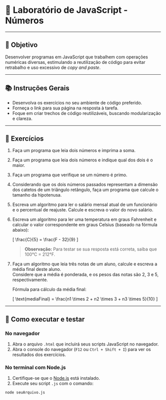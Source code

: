 # 🧮 Laboratório de JavaScript - Números

---

## 🎯 Objetivo

Desenvolver programas em JavaScript que trabalhem com operações numéricas diversas, estimulando a reutilização de código para evitar retrabalho e uso excessivo de *copy and paste*.

---

## 📚 Instruções Gerais

- Desenvolva os exercícios no seu ambiente de código preferido.  
- Forneça o link para sua página na resposta à tarefa.  
- Foque em criar trechos de código reutilizáveis, buscando modularização e clareza.  

---

## 📝 Exercícios

1. Faça um programa que leia dois números e imprima a soma.

2. Faça um programa que leia dois números e indique qual dos dois é o maior.

3. Faça um programa que verifique se um número é primo.

4. Considerando que os dois números passados representam a dimensão dos catetos de um triângulo retângulo, faça um programa que calcule o tamanho da hipotenusa.

5. Escreva um algoritmo para ler o salário mensal atual de um funcionário e o percentual de reajuste. Calcule e escreva o valor do novo salário.

6. Escreva um algoritmo para ler uma temperatura em graus Fahrenheit e calcular o valor correspondente em graus Celsius (baseado na fórmula abaixo):

   \[
   \frac{C}{5} = \frac{F - 32}{9}
   \]

   > **Observação:** Para testar se sua resposta está correta, saiba que 100°C = 212°F.

7. Faça um algoritmo que leia três notas de um aluno, calcule e escreva a média final deste aluno.  
   Considere que a média é ponderada, e os pesos das notas são 2, 3 e 5, respectivamente.  
   
   Fórmula para cálculo da média final:

   \[
   \text{mediaFinal} = \frac{n1 \times 2 + n2 \times 3 + n3 \times 5}{10}
   \]

---

## 🚀 Como executar e testar

### No navegador

1. Abra o arquivo `.html` que incluirá seus scripts JavaScript no navegador.  
2. Abra o console do navegador (`F12` ou `Ctrl + Shift + I`) para ver os resultados dos exercícios.

### No terminal com Node.js

1. Certifique-se que o [Node.js](https://nodejs.org/) está instalado.  
2. Execute seu script `.js` com o comando:

```bash
node seuArquivo.js
